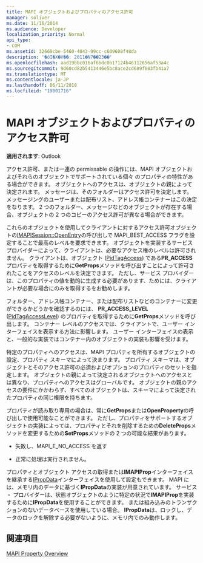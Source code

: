 ```yaml
---
title: MAPI オブジェクトおよびプロパティのアクセス許可
manager: soliver
ms.date: 11/16/2014
ms.audience: Developer
localization_priority: Normal
api_type:
- COM
ms.assetid: 32669cbe-5460-4043-99cc-c609608f48da
description: '�ŏI�X�V��: 2011�N7��23��'
ms.openlocfilehash: aad19bbc016af6bdc0b17124b46112656af53a4c
ms.sourcegitcommit: 9d60cd82b5413446e5bc8ace2cd689f683fb41a7
ms.translationtype: MT
ms.contentlocale: ja-JP
ms.lasthandoff: 06/11/2018
ms.locfileid: "19801716"
---
```

# <a name="permissions-for-mapi-objects-and-properties"></a>MAPI オブジェクトおよびプロパティのアクセス許可

  
  
**適用されます**: Outlook 
  
アクセス許可、または一連の permissable の操作には、MAPI オブジェクトおよびそれらのオブジェクトでサポートされている個々 のプロパティの特性がある場合ができます。 オブジェクトへのアクセスは、オブジェクトの親によって決定されます。 メッセージは、そのフォルダーはアクセス許可を決定します。 メッセージングのユーザーまたは配布リスト、アドレス帳コンテナーはこの決定をなります。 2 つのフォルダー、メッセージなどのオブジェクトが存在する場合、オブジェクトの 2 つのコピーのアクセス許可が異なる場合ができます。 
  
これらのオブジェクトを使用してクライアントに対するアクセス許可オブジェクトの[IMAPISession::OpenEntry](imapisession-openentry.md)の呼び出しで MAPI_BEST_ACCESS フラグを設定することで最高のレベルを要求できます。 オブジェクトを実装するサービス プロバイダーによって、クライアントは、必要なアクセス権のレベルは許可されません。 クライアントは、オブジェクト ([PidTagAccess](pidtagaccess-canonical-property.md)) である**PR_ACCESS**プロパティを取得するために**GetProps**メソッドを呼び出すことによって許可されたことをアクセスのレベルを決定できます。 ただし、サービス プロバイダーは、このプロパティの値を動的に生成する必要があります、ためには、クライアントが必要な場合にのみを取得するをお勧めします。 
  
フォルダー、アドレス帳コンテナー、または配布リストなどのコンテナーに変更ができるかどうかを確認するのには、 **PR_ACCESS_LEVEL** ([PidTagAccessLevel](pidtagaccesslevel-canonical-property.md)) のプロパティを取得するために**GetProps**メソッドを呼び出します。 コンテナー レベルのアクセスでは、クライアントで、ユーザー インターフェイスを表示する方法に影響します。 ユーザー インターフェイスの表示と、一般的な実装ではコンテナー内のオブジェクトの実装も影響を受けます。 
  
特定のプロパティへのアクセスは、MAPI プロパティを所有するオブジェクトの設定、プロパティ スキーマによって決まります。 プロパティ スキーマは、オブジェクトとそのアクセス許可の必須およびオプションのプロパティのセットを指定します。 オブジェクトの親によって決定されるオブジェクトへのアクセスとは異なり、プロパティへのアクセスはグローバルです。 オブジェクトの親のアクセスの要件にかかわらず、すべてのオブジェクトは、スキーマによって決定されたプロパティの同じ権限を持ちます。
  
プロパティが読み取り専用の場合は、常に**GetProps**または**OpenProperty**の呼び出しで使用可能なことができます。 ただし、プロパティをサポートするオブジェクトの実装によっては、プロパティとそれを削除するための**DeleteProps**メソッドを変更するための**SetProps**メソッドの 2 つの可能な結果があります。 
  
- 失敗し、MAPI_E_NO_ACCESS を返す
    
- 正常に処理は実行されません。
    
プロパティとオブジェクト アクセスの取得または**IMAPIProp**インターフェイスを継承する[IPropData](ipropdataimapiprop.md)インターフェイスを使用して設定もできます。 MAPI には、メモリ内のデータに基づく**IPropData**の実装が用意されています。 サービス ・ プロバイダーは、状態オブジェクトのように特定の状況で**IMAPIProp**を実装するために**IPropData**を使用することができます。 または組み込みのトランザクションのないデータベースを使用している場合。 **IPropData**は、ロックし、データのロックを解除する必要がないように、メモリ内でのみ動作します。 
  
## <a name="see-also"></a>関連項目



[MAPI Property Overview](mapi-property-overview.md)

